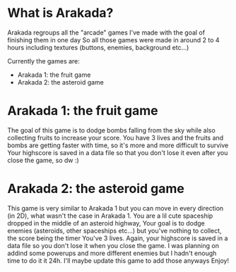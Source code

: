 # What is Arakada?
Arakada regroups all the "arcade" games I've made with the goal of finishing them in one day
So all those games were made in around 2 to 4 hours including textures (buttons, enemies, background etc...)

Currently the games are:
 - Arakada 1: the fruit game
 - Arakada 2: the asteroid game

# Arakada 1: the fruit game
The goal of this game is to dodge bombs falling from the sky while also collecting fruits to increase your score.
You have 3 lives and the fruits and bombs are getting faster with time, so it's more and more difficult to survive
Your highscore is saved in a data file so that you don't lose it even after you close the game, so dw :)

# Arakada 2: the asteroid game
This game is very similar to Arakada 1 but you can move in every direction (in 2D), what wasn't the case in Arakada 1.
You are a lil cute spaceship dropped in the middle of an asteroid highway,
Your goal is to dodge enemies (asteroids, other spaceships etc...) but you've nothing to collect, the score being the timer
You've 3 lives. Again, your highscore is saved in a data file so you don't lose it when you close the game.
I was planning on addind some powerups and more different enemies but I hadn't enough time to do it it 24h. I'll maybe update this game to add those anyways
Enjoy!
